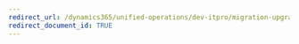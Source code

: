 ```yaml
---
redirect_url: /dynamics365/unified-operations/dev-itpro/migration-upgrade/upgrade-latest-update#upgrade-your-tier2-standard-acceptance-test-sandbox-environment
redirect_document_id: TRUE 
--- 
```

